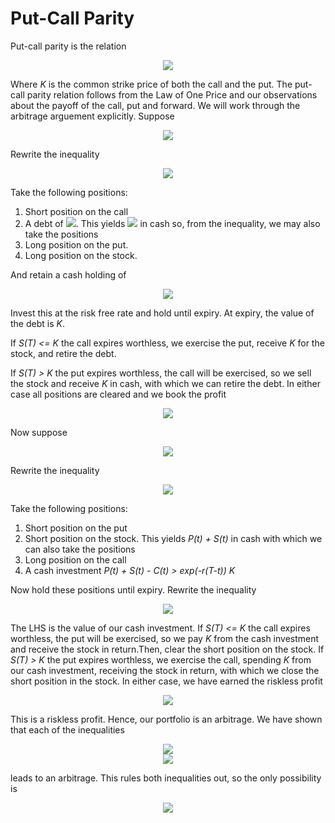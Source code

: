 <h1>Put-Call Parity</h1>
Put-call parity is the relation 

<p align="center">
<img src="https://render.githubusercontent.com/render/math?math=C \( t ) - P \( t ) = S \( t ) - e^{-r \( T - t )}K">
</p>

Where _K_ is the common strike price of both the call and the put. The put-call parity relation follows from the Law of One Price and our observations about the payoff of the call, put and forward. We will work through the arbitrage arguement explicitly. Suppose

<p align="center">
<img src="https://render.githubusercontent.com/render/math?math=C \( t ) - P \( t ) > S \( t ) - e^{-r \( T - t )}K">
</p>

Rewrite the inequality

<p align="center">
<img src="https://render.githubusercontent.com/render/math?math=C \( t ) %2B e^{-r \( T - t )}K >  P \( t ) %2B S \( t )">
</p>

Take the following positions:
<ol>
  <li>Short position on the call</li>
  <li>A debt of <img src="https://render.githubusercontent.com/render/math?math=e^{-r \( T - t )}K">. This yields <img src="https://render.githubusercontent.com/render/math?math=C \( t ) %2B e^{-r \( T - t )}K"> in cash so, from the inequality, we may also take the positions</li>
  <li>Long position on the put.</li>
  <li>Long position on the stock.</li>
  </ol>

And retain a cash holding of 

<p align="center">
<img src="https://render.githubusercontent.com/render/math?math=C \( t ) %2B e^{-r \( T - t )}K -  P \( t ) - S \( t ) > 0">
</p>

Invest this at the risk free rate and hold until expiry. At expiry, the value of the debt is _K_. 

If _S(T) <= K_ the call expires worthless, we exercise the put, receive _K_ for the stock, and retire the debt. 

If _S(T) > K_ the put expires worthless, the call will be exercised, so we sell the stock and receive _K_ in cash, with which we can retire the debt. In either case all positions are cleared and we book the profit

<p align="center">
<img src="https://render.githubusercontent.com/render/math?math=e^{-r \( T - t ) } \( C \( t ) %2B e^{-r \( T - t )}K -  P \( t ) - S \( t ) ) > 0">
</p>


Now suppose 

<p align="center">
<img src="https://render.githubusercontent.com/render/math?math=C \( t ) - P \( t ) < S \( t ) - e^{-r \( T - t )}K">
</p>

Rewrite the inequality

<p align="center">
<img src="https://render.githubusercontent.com/render/math?math=C \( t ) %2B e^{-r \( T - t )}K <  P \( t ) %2B S \( t )">
</p>

Take the following positions:
<ol>
  <li>Short position on the put</li>
  <li>Short position on the stock. This yields <i>P(t) + S(t)</i> in cash with which we can also take the positions</li>
  <li>Long position on the call</li>
  <li>A cash investment <i>P(t) + S(t) - C(t) > exp(-r(T-t)) K</i></li>
</ol>

Now hold these positions until expiry. Rewrite the inequality

<p align="center">
<img src="https://render.githubusercontent.com/render/math?math=e^{r \( T - t )} \( P \( t ) %2B S \( t ) - C \( t ) ) > K">
</p>

The LHS is the value of our cash investment. If _S(T) <= K_ the call expires worthless, the put will be exercised, so we pay _K_ from the cash investment and receive the stock in return.Then, clear the short position on the stock. If _S(T) > K_ the put expires worthless, we exercise the call, spending _K_ from our cash investment, receiving the stock in return, with which we close the short position in the stock. In either case, we have earned the riskless profit

<p align="center">
<img src="https://render.githubusercontent.com/render/math?math=e^{r \( T - t ) } \( P \( t ) %2B S \( t ) - C \( t )) - K > 0">
</p>

This is a riskless profit. Hence, our portfolio is an arbitrage. We have shown that each of the inequalities

<p align="center">
<img src="https://render.githubusercontent.com/render/math?math=C \( t ) - P \( t ) > S \( t ) - e^{-r \( T - t )}K"><br>
  <img src="https://render.githubusercontent.com/render/math?math=C \( t ) - P \( t ) < S \( t ) - e^{-r \( T - t )}K">
</p>

leads to an arbitrage. This rules both inequalities out, so the only possibility is

<p align="center">
<img src="https://render.githubusercontent.com/render/math?math=C \( t ) - P \( t ) = S \( t ) - e^{-r \( T - t )}K">
</p>
